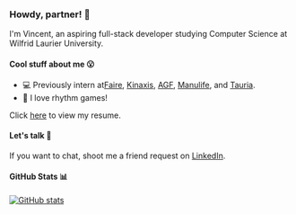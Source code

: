 ### Howdy, partner! 🤠
I'm Vincent, an aspiring full-stack developer studying Computer Science at Wilfrid Laurier University.

#### Cool stuff about me 😮
- 💻 Previously intern at[Faire](https://www.faire.com/), [Kinaxis](https://kinaxis.com/), [AGF](https://www.agf.com/ca/en/index.jsp), [Manulife](https://www.manulife.ca/personal.html), and [Tauria](https://www.tauria.com/). 
- 🎵 I love rhythm games!

Click [here](https://github.com/nvplus/nvplus/blob/main/Resume%20-%20GitHub.pdf) to view my resume.

#### Let's talk 💬
If you want to chat, shoot me a friend request on [LinkedIn](https://www.linkedin.com/in/nguvinc/).

#### GitHub Stats 📊
[![GitHub stats](https://github-readme-stats.vercel.app/api?username=nvplus)](https://github.com/anuraghazra/github-readme-stats)
